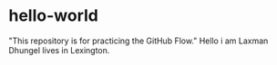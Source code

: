 # hello-world
 "This repository is for practicing the GitHub Flow."
Hello i am Laxman Dhungel lives in Lexington.
